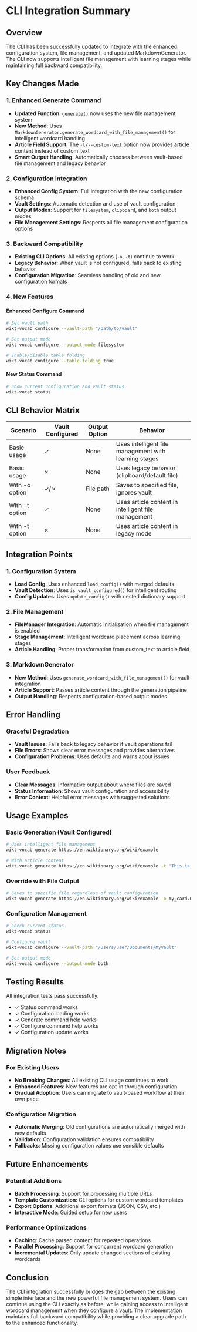 # CLI Integration Summary

## Overview
The CLI has been successfully updated to integrate with the enhanced configuration system, file management, and updated MarkdownGenerator. The CLI now supports intelligent file management with learning stages while maintaining full backward compatibility.

## Key Changes Made

### 1. Enhanced Generate Command
- **Updated Function**: [`generate()`](src/wiktionary_vocab_card/cli.py:20) now uses the new file management system
- **New Method**: Uses `MarkdownGenerator.generate_wordcard_with_file_management()` for intelligent wordcard handling
- **Article Field Support**: The `-t/--custom-text` option now provides article content instead of custom_text
- **Smart Output Handling**: Automatically chooses between vault-based file management and legacy behavior

### 2. Configuration Integration
- **Enhanced Config System**: Full integration with the new configuration schema
- **Vault Settings**: Automatic detection and use of vault configuration
- **Output Modes**: Support for `filesystem`, `clipboard`, and `both` output modes
- **File Management Settings**: Respects all file management configuration options

### 3. Backward Compatibility
- **Existing CLI Options**: All existing options (`-o`, `-t`) continue to work
- **Legacy Behavior**: When vault is not configured, falls back to existing behavior
- **Configuration Migration**: Seamless handling of old and new configuration formats

### 4. New Features

#### Enhanced Configure Command
```bash
# Set vault path
wikt-vocab configure --vault-path "/path/to/vault"

# Set output mode
wikt-vocab configure --output-mode filesystem

# Enable/disable table folding
wikt-vocab configure --table-folding true
```

#### New Status Command
```bash
# Show current configuration and vault status
wikt-vocab status
```

## CLI Behavior Matrix

| Scenario | Vault Configured | Output Option | Behavior |
|----------|------------------|---------------|----------|
| Basic usage | ✓ | None | Uses intelligent file management with learning stages |
| Basic usage | ✗ | None | Uses legacy behavior (clipboard/default file) |
| With -o option | ✓/✗ | File path | Saves to specified file, ignores vault |
| With -t option | ✓ | None | Uses article content in intelligent file management |
| With -t option | ✗ | None | Uses article content in legacy mode |

## Integration Points

### 1. Configuration System
- **Load Config**: Uses enhanced `load_config()` with merged defaults
- **Vault Detection**: Uses `is_vault_configured()` for intelligent routing
- **Config Updates**: Uses `update_config()` with nested dictionary support

### 2. File Management
- **FileManager Integration**: Automatic initialization when file management is enabled
- **Stage Management**: Intelligent wordcard placement across learning stages
- **Article Handling**: Proper transformation from custom_text to article field

### 3. MarkdownGenerator
- **New Method**: Uses `generate_wordcard_with_file_management()` for vault integration
- **Article Support**: Passes article content through the generation pipeline
- **Output Handling**: Respects configuration-based output modes

## Error Handling

### Graceful Degradation
- **Vault Issues**: Falls back to legacy behavior if vault operations fail
- **File Errors**: Shows clear error messages and provides alternatives
- **Configuration Problems**: Uses defaults and warns about issues

### User Feedback
- **Clear Messages**: Informative output about where files are saved
- **Status Information**: Shows vault configuration and accessibility
- **Error Context**: Helpful error messages with suggested solutions

## Usage Examples

### Basic Generation (Vault Configured)
```bash
# Uses intelligent file management
wikt-vocab generate https://en.wiktionary.org/wiki/example

# With article content
wikt-vocab generate https://en.wiktionary.org/wiki/example -t "This is my article content"
```

### Override with File Output
```bash
# Saves to specific file regardless of vault configuration
wikt-vocab generate https://en.wiktionary.org/wiki/example -o my_card.md
```

### Configuration Management
```bash
# Check current status
wikt-vocab status

# Configure vault
wikt-vocab configure --vault-path "/Users/user/Documents/MyVault"

# Set output mode
wikt-vocab configure --output-mode both
```

## Testing Results

All integration tests pass successfully:
- ✓ Status command works
- ✓ Configuration loading works
- ✓ Generate command help works
- ✓ Configure command help works
- ✓ Configuration update works

## Migration Notes

### For Existing Users
- **No Breaking Changes**: All existing CLI usage continues to work
- **Enhanced Features**: New features are opt-in through configuration
- **Gradual Adoption**: Users can migrate to vault-based workflow at their own pace

### Configuration Migration
- **Automatic Merging**: Old configurations are automatically merged with new defaults
- **Validation**: Configuration validation ensures compatibility
- **Fallbacks**: Missing configuration values use sensible defaults

## Future Enhancements

### Potential Additions
- **Batch Processing**: Support for processing multiple URLs
- **Template Customization**: CLI options for custom wordcard templates
- **Export Options**: Additional export formats (JSON, CSV, etc.)
- **Interactive Mode**: Guided setup for new users

### Performance Optimizations
- **Caching**: Cache parsed content for repeated operations
- **Parallel Processing**: Support for concurrent wordcard generation
- **Incremental Updates**: Only update changed sections of existing wordcards

## Conclusion

The CLI integration successfully bridges the gap between the existing simple interface and the new powerful file management system. Users can continue using the CLI exactly as before, while gaining access to intelligent wordcard management when they configure a vault. The implementation maintains full backward compatibility while providing a clear upgrade path to the enhanced functionality.